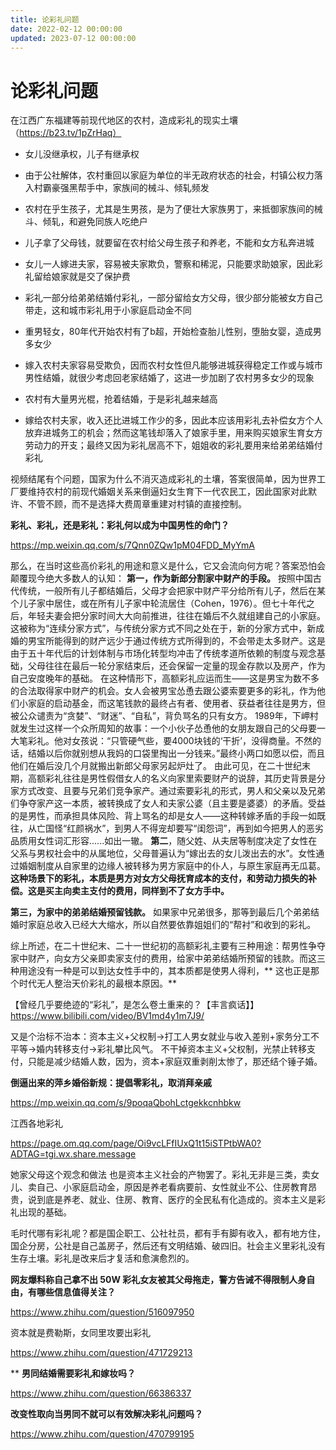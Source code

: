 ```yaml
---
title: 论彩礼问题
date: 2022-02-12 00:00:00
updated: 2023-07-12 00:00:00
---
```



# 论彩礼问题

在江西广东福建等前现代地区的农村，造成彩礼的现实土壤（https://b23.tv/1pZrHaq）

* 女儿没继承权，儿子有继承权

* 由于公社解体，农村重回以家庭为单位的半无政府状态的社会，村镇公权力落入村霸豪强黑帮手中，家族间的械斗、倾轧频发

* 农村在乎生孩子，尤其是生男孩，是为了便壮大家族男丁，来抵御家族间的械斗、倾轧，和避免同族人吃绝户

* 儿子拿了父母钱，就要留在农村给父母生孩子和养老，不能和女方私奔进城

* 女儿一人嫁进夫家，容易被夫家欺负，警察和稀泥，只能要求助娘家，因此彩礼留给娘家就是交了保护费

* 彩礼一部分给弟弟结婚付彩礼，一部分留给女方父母，很少部分能被女方自己带走，这和城市彩礼用于小家庭启动金不同

* 重男轻女，80年代开始农村有了b超，开始检查胎儿性别，堕胎女婴，造成男多女少

* 嫁入农村夫家容易受欺负，因而农村女性但凡能够进城获得稳定工作或与城市男性结婚，就很少考虑回老家结婚了，这进一步加剧了农村男多女少的现象

* 农村有大量男光棍，抢着结婚，于是彩礼越来越高

* 嫁给农村夫家，收入还比进城工作少的多，因此本应该用彩礼去补偿女方个人放弃进城务工的机会；然而这笔钱却落入了娘家手里，用来购买娘家生育女方劳动力的开支；最终又因为彩礼居高不下，姐姐收的彩礼要用来给弟弟结婚付彩礼

视频结尾有个问题，国家为什么不消灭造成彩礼的土壤，答案很简单，因为世界工厂要维持农村的前现代婚姻关系来倒逼妇女生育下一代农民工，因此国家对此默许、不管不顾，而不是选择大费周章重建对村镇的直接控制。

**彩礼、彩礼，还是彩礼：彩礼何以成为中国男性的命门？**

https://mp.weixin.qq.com/s/7Qnn0ZQw1pM04FDD_MyYmA

那么，在当时这些高价彩礼的用途和意义是什么，它又会流向何方呢？答案恐怕会颠覆现今绝大多数人的认知：
**第一，作为新郎分割家中财产的手段。** 按照中国古代传统，一般所有儿子都结婚后，父母才会把家中财产平分给所有儿子，然后在某个儿子家中居住，或在所有儿子家中轮流居住（Cohen，1976）。但七十年代之后，年轻夫妻会把分家时间大大向前推进，往往在婚后不久就组建自己的小家庭。这被称为“连续分家方式”，与传统分家方式不同之处在于，新的分家方式中，新成婚的男宝所能得到的财产远少于通过传统方式所得到的，不会带走太多财产。这是由于五十年代后的计划体制与市场化转型均冲击了传统孝道所依赖的制度与观念基础，父母往往在最后一轮分家结束后，还会保留一定量的现金存款以及房产，作为自己安度晚年的基础。
在这种情形下，高额彩礼应运而生——这是男宝为数不多的合法取得家中财产的机会。女人会被男宝怂恿去跟公婆索要更多的彩礼，作为他们小家庭的启动基金，而这笔钱款的最终占有者、使用者、获益者往往是男方，但被公众谴责为“贪婪”、“财迷”、“自私”，背负骂名的只有女方。
1989年，下岬村就发生过这样一个众所周知的故事：一个小伙子怂恿他的女朋友跟自己的父母要一大笔彩礼。他对女孩说：“只管硬气些，要4000块钱的‘干折’，没得商量。不然的话，结婚以后你就别想从我妈的口袋里掏出一分钱来。”最终小两口如愿以偿，而且他们在婚后没几个月就搬出新郎父母家另起炉灶了。
由此可见，在二十世纪末期，高额彩礼往往是男性假借女人的名义向家里索要财产的说辞，其历史背景是分家方式改变、且要与兄弟们竞争家产。通过索要彩礼的形式，男人和父亲以及兄弟们争夺家产这一本质，被转换成了女人和夫家公婆（且主要是婆婆）的矛盾。受益的是男性，而承担具体风险、背上骂名的却是女人——这种转嫁矛盾的手段一如既往，从亡国怪“红颜祸水”，到男人不得宠却要写“闺怨词”，再到如今把男人的恶劣品质用女性词汇形容......如出一辙。
**第二**，随父姓、从夫居等制度决定了女性在父系与男权社会中的从属地位，父母普遍认为“嫁出去的女儿泼出去的水”。女性通过婚姻制度从自家里的边缘人被转移为男方家庭中的仆人，与原生家庭再无瓜葛。**这种场景下的彩礼，本质是男方对女方父母抚育成本的支付，和劳动力损失的补偿。这是买主向卖主支付的费用，同样到不了女方手中。**

**第三，为家中的弟弟结婚预留钱款。** 如果家中兄弟很多，那等到最后几个弟弟结婚时家庭总收入已经大大缩水，所以自然要依靠姐姐们的“帮衬”和收到的彩礼。

综上所述，在二十世纪末、二十一世纪初的高额彩礼主要有三种用途：帮男性争夺家中财产，向女方父亲即卖家支付的费用，给家中弟弟结婚所预留的钱款。而这三种用途没有一种是可以到达女性手中的，其本质都是使男人得利，** 这也正是那个时代无人整治天价彩礼的最根本原因。**

【曾经几乎要绝迹的“彩礼”，是怎么卷土重来的？【丰言疯话】】 https://www.bilibili.com/video/BV1md4y1m7J9/

又是个治标不治本：资本主义+父权制→打工人男女就业与收入差别+家务分工不平等→婚内转移支付→彩礼攀比风气。
不干掉资本主义+父权制，光禁止转移支付，只能是减少结婚人数，因为，资本+家庭双重剥削太惨了，那还结个锤子婚。

**倒逼出来的萍乡婚俗新规：提倡零彩礼，取消拜亲戚**

https://mp.weixin.qq.com/s/9poqaQbohLctgekkcnhbkw

江西各地彩礼

https://page.om.qq.com/page/Oi9vcLFfIUxQ1t15iSTPtbWA0?ADTAG=tgi.wx.share.message

她家父母这个观念和做法 也是资本主义社会的产物罢了。彩礼无非是三类，卖女儿、卖自己、小家庭启动金，原因是养老看病要前、女性就业不公、住房教育昂贵，说到底是养老、就业、住房、教育、医疗的全民私有化造成的。资本主义是彩礼出现的基础。

毛时代哪有彩礼呢？都是国企职工、公社社员，都有手有脚有收入，都有地方住，国企分房，公社是自己盖房子，然后还有文明结婚、破四旧。社会主义里彩礼没有生存土壤。彩礼是改来后才复活和愈演愈烈的。

**网友爆料称自己拿不出 50W 彩礼女友被其父母拖走，警方告诫不得限制人身自由，有哪些信息值得关注？**

https://www.zhihu.com/question/516097950

资本就是费勒斯，女同里攻要出彩礼

https://www.zhihu.com/question/471729213

**
**男同结婚需要彩礼和嫁妆吗？**

https://www.zhihu.com/question/66386337

**改变性取向当男同不就可以有效解决彩礼问题吗？**

https://www.zhihu.com/question/470799195
